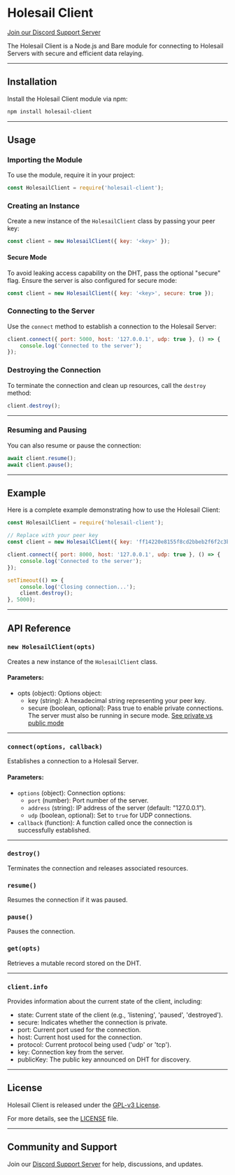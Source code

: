 
# Holesail Client

[Join our Discord Support Server](https://discord.gg/TQVacE7Vnj)

The Holesail Client is a Node.js and Bare module for connecting to Holesail Servers with secure and efficient data relaying.

----------

## Installation

Install the Holesail Client module via npm:

```bash
npm install holesail-client
```

----------

## Usage

### Importing the Module

To use the module, require it in your project:

```javascript
const HolesailClient = require('holesail-client');
```

### Creating an Instance

Create a new instance of the `HolesailClient` class by passing your peer key:

```javascript
const client = new HolesailClient({ key: '<key>' });
```

#### Secure Mode

To avoid leaking access capability on the DHT, pass the optional "secure" flag. Ensure the server is also configured for secure mode:

```javascript
const client = new HolesailClient({ key: '<key>', secure: true });
```

### Connecting to the Server

Use the `connect` method to establish a connection to the Holesail Server:

```javascript
client.connect({ port: 5000, host: '127.0.0.1', udp: true }, () => {
    console.log('Connected to the server');
});

```

### Destroying the Connection

To terminate the connection and clean up resources, call the `destroy` method:

```javascript
client.destroy();
```

----------
### Resuming and Pausing

You can also resume or pause the connection:

```javascript
await client.resume();
await client.pause();

```

----------

## Example

Here is a complete example demonstrating how to use the Holesail Client:

```javascript
const HolesailClient = require('holesail-client');

// Replace with your peer key
const client = new HolesailClient({ key: 'ff14220e8155f8cd2bbeb2f6f2c3b7ed0212023449bc64b9435ec18c46b8de7f' });

client.connect({ port: 8000, host: '127.0.0.1', udp: true }, () => {
    console.log('Connected to the server');
});

setTimeout(() => {
    console.log('Closing connection...');
    client.destroy();
}, 5000);


```

----------

## API Reference

### `new HolesailClient(opts)`

Creates a new instance of the `HolesailClient` class.

#### Parameters:
- opts (object): Options object:
  - key (string): A hexadecimal string representing your peer key.
  - secure (boolean, optional): Pass true to enable private connections. The server must also be running in secure mode. [See private vs public mode](https://docs.holesail.io/terminology/private-vs-public-connection-string)

----------

### `connect(options, callback)`

Establishes a connection to a Holesail Server.

#### Parameters:

-   `options` (object): Connection options:
    -   `port` (number): Port number of the server.
    -   `address` (string): IP address of the server (default: "127.0.0.1").
    -   `udp` (boolean, optional): Set to `true` for UDP connections.
-   `callback` (function): A function called once the connection is successfully established.

----------

### `destroy()`

Terminates the connection and releases associated resources.

### `resume()`

Resumes the connection if it was paused.

### `pause()`

Pauses the connection.

### `get(opts)`

Retrieves a mutable record stored on the DHT.

----------

### `client.info`

Provides information about the current state of the client, including:

- state: Current state of the client (e.g., 'listening', 'paused', 'destroyed').
- secure: Indicates whether the connection is private.
- port: Current port used for the connection.
- host: Current host used for the connection.
- protocol: Current protocol being used ('udp' or 'tcp').
- key: Connection key from the server.
- publicKey: The public key announced on DHT for discovery.

----------

## License

Holesail Client is released under the [GPL-v3 License](https://www.gnu.org/licenses/gpl-3.0.en.html).

For more details, see the [LICENSE](https://www.gnu.org/licenses/gpl-3.0.en.html) file.

----------

## Community and Support

Join our [Discord Support Server](https://discord.gg/TQVacE7Vnj) for help, discussions, and updates.
